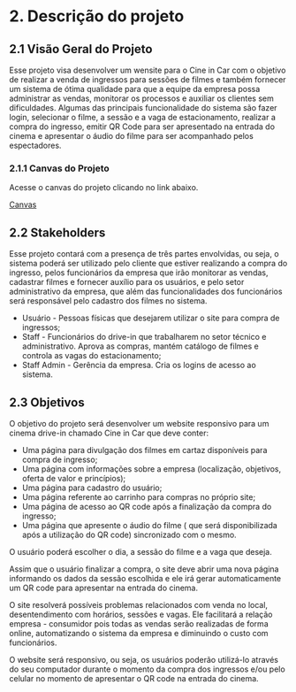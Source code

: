 # 2. Descrição do projeto

## 2.1 Visão Geral do Projeto

Esse projeto visa desenvolver um wensite para o Cine in Car com o objetivo de realizar a venda de ingressos para sessões de filmes e também fornecer um sistema de ótima qualidade para que a equipe da empresa possa administrar as vendas, monitorar os processos e auxiliar os clientes sem dificuldades. Algumas das principais funcionalidade do sistema são fazer login, selecionar o filme, a sessão e a vaga de estacionamento, realizar a compra do ingresso, emitir QR Code para ser apresentado na entrada do cinema e apresentar o áudio do filme para ser acompanhado pelos espectadores.

### 2.1.1 Canvas do Projeto

Acesse o canvas do projeto clicando no link abaixo.

[Canvas](/canvas)

## 2.2 Stakeholders

Esse projeto contará com a presença de três partes envolvidas, ou seja, o sistema poderá ser utilizado pelo cliente que estiver realizando a compra do ingresso, pelos funcionários da empresa que irão monitorar as vendas, cadastrar filmes e fornecer auxílio para os usuários, e pelo setor administrativo da empresa, que além das funcionalidades dos funcionários será responsável pelo cadastro dos filmes no sistema.

- Usuário - Pessoas físicas que desejarem utilizar o site para compra de ingressos;
- Staff - Funcionários do drive-in que trabalharem no setor técnico e administrativo. Aprova as compras, mantém catálogo de filmes e controla as vagas do estacionamento;
- Staff Admin - Gerência da empresa. Cria os logins de acesso ao sistema.

## 2.3 Objetivos

O objetivo do projeto será desenvolver um website responsivo para um cinema drive-in chamado Cine in Car que deve conter:

- Uma página para divulgação dos filmes em cartaz disponíveis para compra de ingresso;
- Uma página com informações sobre a empresa (localização, objetivos, oferta de valor e princípios);
- Uma página para cadastro do usuário;
- Uma página referente ao carrinho para compras no próprio site;
- Uma página de acesso ao QR code após a finalização da compra do ingresso;
- Uma página que apresente o áudio do filme ( que será disponibilizada após a utilização do QR code) sincronizado com o mesmo.

O usuário poderá escolher o dia, a sessão do filme e a vaga que deseja.

Assim que o usuário finalizar a compra, o site deve abrir uma nova página informando os dados da sessão escolhida e ele irá gerar automaticamente um QR code para apresentar na entrada do cinema.

O site resolverá possíveis problemas relacionados com venda no local, desentendimento com horários, sessões e vagas. Ele facilitará a relação empresa - consumidor pois todas as vendas serão realizadas de forma online, automatizando o sistema da empresa e diminuindo o custo com funcionários.

O website será responsivo, ou seja, os usuários poderão utilizá-lo através do seu computador durante o momento da compra dos ingressos e/ou pelo celular no momento de apresentar o QR code na entrada do cinema.
